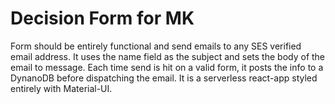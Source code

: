 # Decision Form for MK

Form should be entirely functional and send emails to any SES verified email address. It uses the name field as the subject and sets the body of the email to message. Each time send is hit on a valid form, it posts the info to a DynanoDB before dispatching the email. It is a serverless react-app styled entirely with Material-UI.
